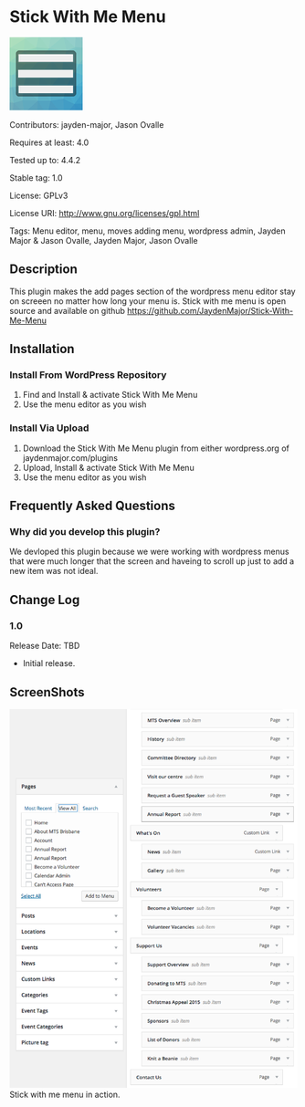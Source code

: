 # Stick With Me Menu

![Icon](/assets/icon-256x256.png)

Contributors: jayden-major, Jason Ovalle

Requires at least: 4.0

Tested up to: 4.4.2

Stable tag: 1.0

License: GPLv3

License URI: http://www.gnu.org/licenses/gpl.html

Tags: Menu editor, menu, moves adding menu, wordpress admin,  Jayden Major & Jason Ovalle, Jayden Major, Jason Ovalle

## Description
 This plugin makes the add pages section of the wordpress menu editor stay on screeen no matter how long your menu is. 
 Stick with me menu is open source and available on github https://github.com/JaydenMajor/Stick-With-Me-Menu
 
## Installation
### Install From WordPress Repository
1. Find and Install & activate Stick With Me Menu
2. Use the menu editor as you wish

### Install Via Upload
1. Download the Stick With Me Menu plugin from either wordpress.org of jaydenmajor.com/plugins
2. Upload, Install & activate Stick With Me Menu
3. Use the menu editor as you wish

## Frequently Asked Questions

### Why did you develop this plugin?
We devloped this plugin because we were working with wordpress menus that were much longer that the screen and haveing to scroll up just to add a new item was not ideal.

## Change Log

### 1.0
Release Date: TBD

* Initial release.

## ScreenShots
![Screenshot-1](/assets/screenshot-1.png)
Stick with me menu in action.
